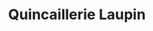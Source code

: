 ---
title: "Quincaillerie Laupin"
url: /genelard/quincaillerie-laupin/
shop: matériel informatique
---